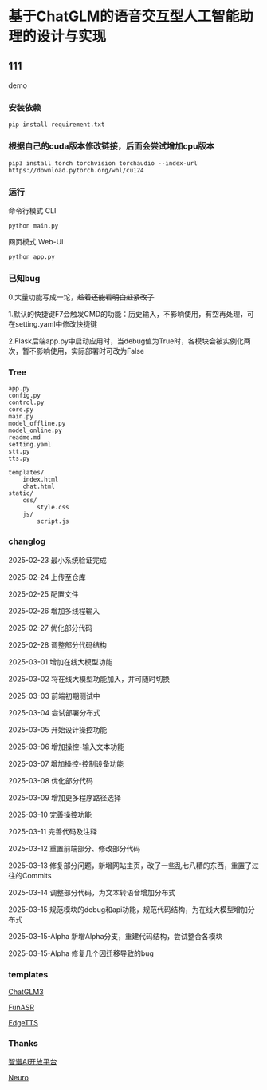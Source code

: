 # 基于ChatGLM的语音交互型人工智能助理的设计与实现

## 111

demo

### 安装依赖

    pip install requirement.txt

### 根据自己的cuda版本修改链接，后面会尝试增加cpu版本

    pip3 install torch torchvision torchaudio --index-url https://download.pytorch.org/whl/cu124

### 运行

命令行模式 CLI

    python main.py

网页模式 Web-UI

    python app.py

### 已知bug

0.大量功能写成一坨，~~趁着还能看明白赶紧改了~~

1.默认的快捷键F7会触发CMD的功能：历史输入，不影响使用，有空再处理，可在setting.yaml中修改快捷键

2.Flask后端app.py中启动应用时，当debug值为True时，各模块会被实例化两次，暂不影响使用，实际部署时可改为False

### Tree
    app.py
    config.py
    control.py
    core.py
    main.py
    model_offline.py
    model_online.py
    readme.md
    setting.yaml
    stt.py
    tts.py

    templates/
        index.html
        chat.html
    static/
        css/
            style.css
        js/
            script.js

### changlog

2025-02-23 最小系统验证完成

2025-02-24 上传至仓库

2025-02-25 配置文件

2025-02-26 增加多线程输入

2025-02-27 优化部分代码

2025-02-28 调整部分代码结构

2025-03-01 增加在线大模型功能

2025-03-02 将在线大模型功能加入，并可随时切换

2025-03-03 前端初期测试中

2025-03-04 尝试部署分布式

2025-03-05 开始设计操控功能

2025-03-06 增加操控-输入文本功能

2025-03-07 增加操控-控制设备功能

2025-03-08 优化部分代码

2025-03-09 增加更多程序路径选择

2025-03-10 完善操控功能

2025-03-11 完善代码及注释

2025-03-12 重置前端部分、修改部分代码

2025-03-13 修复部分问题，新增网站主页，改了一些乱七八糟的东西，重置了过往的Commits

2025-03-14 调整部分代码，为文本转语音增加分布式

2025-03-15 规范模块的debug和api功能，规范代码结构，为在线大模型增加分布式

2025-03-15-Alpha 新增Alpha分支，重建代码结构，尝试整合各模块

2025-03-15-Alpha 修复几个因迁移导致的bug

### templates

[ChatGLM3](https://github.com/THUDM/ChatGLM3)

[FunASR](https://github.com/modelscope/FunASR)

[EdgeTTS](https://github.com/rany2/edge-tts)

### Thanks

[智谱AI开放平台](https://bigmodel.cn/)

[Neuro](https://github.com/kimjammer/Neuro)